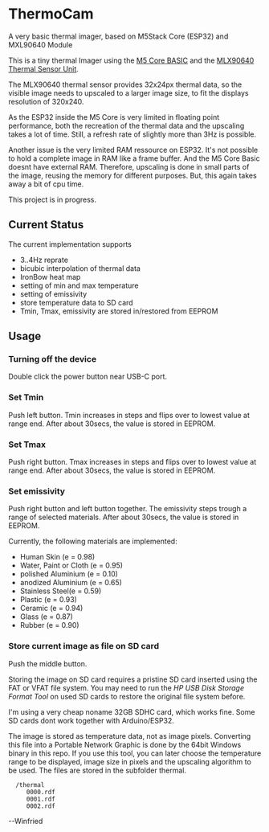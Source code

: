 # ThermoCam
A very basic thermal imager, based on M5Stack Core (ESP32) and MXL90640 Module

This is a tiny thermal Imager using the [M5 Core BASIC](https://docs.makerfactory.io/m5stack/core/black/) and the
[MLX90640 Thermal Sensor Unit](https://shop.m5stack.com/products/thermal-camera).

The MLX90640 thermal sensor provides 32x24px thermal data, so the visible image needs to upscaled to a larger image size,
to fit the displays resolution of 320x240.

As the ESP32 inside the M5 Core is very limited in floating point performance, both the recreation of the
thermal data and the upscaling takes a lot of time. Still, a refresh rate of slightly more than 3Hz is possible.

Another issue is the very limited RAM ressource on ESP32. It's not possible to hold a complete image in RAM like a frame buffer.
And the M5 Core Basic doesnt have external RAM. Therefore, upscaling is done in small parts of the image, reusing the memory
for different purposes. But, this again takes away a bit of cpu time.


This project is in progress.



## Current Status
The current implementation supports
* 3..4Hz reprate
* bicubic interpolation of thermal data
* IronBow heat map
* setting of min and max temperature
* setting of emissivity
* store temperature data to SD card
* Tmin, Tmax, emissivity are stored in/restored from EEPROM

## Usage
### Turning off the device
Double click the power button near USB-C port.
### Set Tmin
Push left button. Tmin increases in steps and flips over to lowest value at range end.
After about 30secs, the value is stored in EEPROM.
### Set Tmax
Push right button. Tmax increases in steps and flips over to lowest value at range end.
After about 30secs, the value is stored in EEPROM.
### Set emissivity
Push right button and left button together. The emissivity steps trough a range of selected materials.
After about 30secs, the value is stored in EEPROM.

Currently, the following materials are implemented:
* Human Skin (e = 0.98)
* Water, Paint or Cloth (e = 0.95)
* polished Aluminium (e = 0.10)
* anodized Aluminium (e = 0.65)
* Stainless Steel(e = 0.59)
* Plastic (e = 0.93)
* Ceramic (e = 0.94)
* Glass (e = 0.87)
* Rubber (e = 0.90)

### Store current image as file on SD card
Push the middle button.

Storing the image on SD card requires a pristine SD card inserted using the FAT or VFAT file system.
You may need to run the _HP USB Disk Storage Format Tool_ on used SD cards to restore the original file system before.

I'm using a very cheap noname 32GB SDHC card, which works fine.
Some SD cards dont work together with Arduino/ESP32.

The image is stored as temperature data, not as image pixels.
Converting this file into a Portable Network Graphic is done by the 64bit Windows binary in this repo.
If you use this tool, you can later choose the temperature range to be displayed, image size in pixels and
the upscaling algorithm to be used.
The files are stored in the subfolder thermal.
```
  /thermal
     0000.rdf
     0001.rdf
     0002.rdf
```






--Winfried
